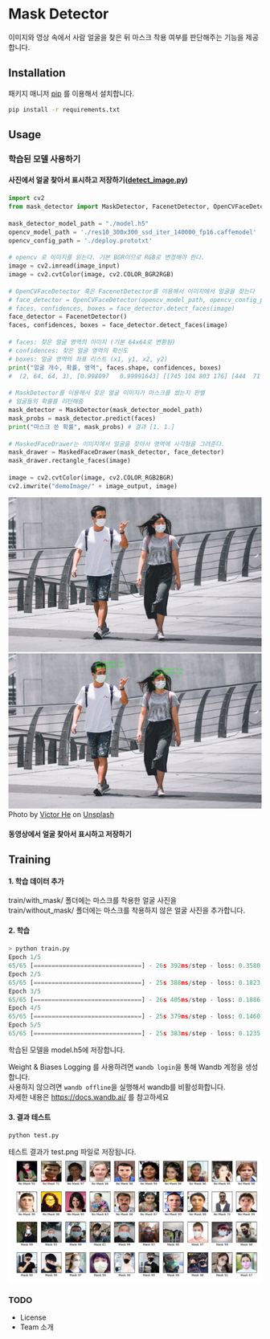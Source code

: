 # Mask Detector
이미지와 영상 속에서 사람 얼굴을 찾은 뒤 마스크 착용 여부를 판단해주는 기능을 제공합니다.


## Installation

패키지 매니저 [pip](https://pip.pypa.io/en/stable/) 를 이용해서 설치합니다.

```bash
pip install -r requirements.txt
```

## Usage
### 학습된 모델  사용하기
#### 사진에서 얼굴 찾아서 표시하고 저장하기([detect_image.py](detect_image.py))
```python
import cv2
from mask_detector import MaskDetector, FacenetDetector, OpenCVFaceDetector, MaskedFaceDrawer

mask_detector_model_path = "./model.h5"
opencv_model_path = './res10_300x300_ssd_iter_140000_fp16.caffemodel'
opencv_config_path = './deploy.prototxt'

# opencv 로 이미지를 읽는다. 기본 BGR이므로 RGB로 변경해야 한다.
image = cv2.imread(image_input)
image = cv2.cvtColor(image, cv2.COLOR_BGR2RGB)

# OpenCVFaceDetector 혹은 FacenetDetector를 이용해서 이미지에서 얼굴을 찾는다
# face_detector = OpenCVFaceDetector(opencv_model_path, opencv_config_path)
# faces, confidences, boxes = face_detector.detect_faces(image)
face_detector = FacenetDetector()
faces, confidences, boxes = face_detector.detect_faces(image)

# faces: 찾은 얼굴 영역의 이미지 (기본 64x64로 변환됨)
# confidences: 찾은 얼굴 영역의 확신도
# boxes: 얼굴 영역의 좌표 리스트 (x1, y1, x2, y2)
print("얼굴 개수, 확률, 영역", faces.shape, confidences, boxes)
#  (2, 64, 64, 3), [0.998097   0.99991643] [[745 104 803 176] [444  71 502 141]]

# MaskDetector를 이용해서 찾은 얼굴 이미지가 마스크를 썼는지 판별
# 얼굴들의 확률를 리턴해줌
mask_detector = MaskDetector(mask_detector_model_path)
mask_probs = mask_detector.predict(faces)
print("마스크 쓴 확률", mask_probs) # 결과 [1. 1.]

# MaskedFaceDrawer는 이미지에서 얼굴을 찾아서 영역에 사각형을 그려준다.
mask_drawer = MaskedFaceDrawer(mask_detector, face_detector)
mask_drawer.rectangle_faces(image)

image = cv2.cvtColor(image, cv2.COLOR_RGB2BGR)
cv2.imwrite("demoImage/" + image_output, image)
```

![원본](demoImage/victor-he-UXdDfd9ma-E-unsplash.jpg)
![표시된](demoImage/detected-victor-he-UXdDfd9ma-E-unsplash.jpg)
Photo by <a href="https://unsplash.com/@victorhwn725?utm_source=unsplash&utm_medium=referral&utm_content=creditCopyText">Victor He</a> on <a href="https://unsplash.com/s/photos/mask?utm_source=unsplash&utm_medium=referral&utm_content=creditCopyText">Unsplash</a>
  
  

#### 동영상에서 얼굴 찾아서 표시하고 저장하기


## Training
#### 1. 학습 데이터 추가
train/with_mask/ 폴더에는 마스크를 착용한 얼굴 사진을<br/>
train/without_mask/ 폴더에는 마스크를 착용하지 않은 얼굴 사진을 추가합니다.
#### 2. 학습
```python
> python train.py
Epoch 1/5
65/65 [==============================] - 26s 392ms/step - loss: 0.3580 - accuracy: 0.8483 - val_loss: 0.1343 - val_accuracy: 0.9652
Epoch 2/5
65/65 [==============================] - 25s 388ms/step - loss: 0.1823 - accuracy: 0.9391 - val_loss: 0.1002 - val_accuracy: 0.9783
Epoch 3/5
65/65 [==============================] - 26s 405ms/step - loss: 0.1886 - accuracy: 0.9377 - val_loss: 0.1252 - val_accuracy: 0.9522
Epoch 4/5
65/65 [==============================] - 25s 379ms/step - loss: 0.1460 - accuracy: 0.9483 - val_loss: 0.1308 - val_accuracy: 0.9565
Epoch 5/5
65/65 [==============================] - 25s 383ms/step - loss: 0.1235 - accuracy: 0.9609 - val_loss: 0.1250 - val_accuracy: 0.9609
```
학습된 모델을 model.h5에 저장합니다.

Weight & Biases Logging 를 사용하려면 `wandb login`을 통해 Wandb 계정을 생성합니다.<br/>
사용하지 않으려면 `wandb offline`을 실행해서 wandb를 비활성화합니다.<br/>
자세한 내용은 https://docs.wandb.ai/ 를 참고하세요


#### 3. 결과 테스트
```python
python test.py
```
테스트 결과가 test.png 파일로 저장됩니다.<br/>
![test.png](img/test.png)

### TODO
- License
- Team 소개